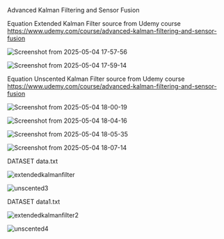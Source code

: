 Advanced Kalman Filtering and Sensor Fusion

Equation Extended Kalman Filter source from Udemy course https://www.udemy.com/course/advanced-kalman-filtering-and-sensor-fusion

![Screenshot from 2025-05-04 17-57-56](https://github.com/user-attachments/assets/9c513136-6759-48dc-b0df-d570cc405b80)

![Screenshot from 2025-05-04 17-59-14](https://github.com/user-attachments/assets/a106c857-2c4b-4303-8642-a4c9cb9369fc)


Equation Unscented Kalman Filter source from Udemy course https://www.udemy.com/course/advanced-kalman-filtering-and-sensor-fusion

![Screenshot from 2025-05-04 18-00-19](https://github.com/user-attachments/assets/44fd83b6-1114-482e-a136-0027ada17b0f)

![Screenshot from 2025-05-04 18-04-16](https://github.com/user-attachments/assets/bb264002-74dc-40ba-83c7-73536ad3cd0e)

![Screenshot from 2025-05-04 18-05-35](https://github.com/user-attachments/assets/36893a2a-60c9-4965-a8ec-f8bcba6a7afd)

![Screenshot from 2025-05-04 18-07-14](https://github.com/user-attachments/assets/c75d014e-8d45-4dbc-b32d-c8c94c11b0f1)




DATASET data.txt

![extendedkalmanfilter](https://github.com/user-attachments/assets/9c0cbbec-59c8-4e3f-ae50-b97ab1830e9c)

![unscented3](https://github.com/user-attachments/assets/e5b8a54e-e145-407b-807f-7b53e1e83e37)


DATASET data1.txt

![extendedkalmanfilter2](https://github.com/user-attachments/assets/6151eeec-5a35-4d76-813a-eb22c143fe5f)


![unscented4](https://github.com/user-attachments/assets/d3f81134-895a-4653-a1c5-1be2aa7d9ca7)

